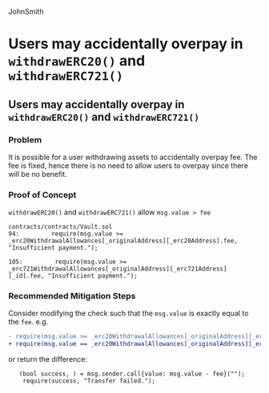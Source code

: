 JohnSmith
# Users may accidentally overpay in `withdrawERC20()`  and `withdrawERC721()`

##  Users may accidentally overpay in `withdrawERC20()`  and `withdrawERC721()`
### Problem
It is possible for a user withdrawing assets to accidentally overpay fee.
The fee is fixed, hence there is no need to allow users to overpay since there will be no benefit.
### Proof of Concept
`withdrawERC20()`  and `withdrawERC721()` allow `msg.value > fee`
```solidity
contracts/contracts/Vault.sol
94:         require(msg.value >= _erc20WithdrawalAllowances[_originalAddress][_erc20Address].fee, "Insufficient payment.");

105:         require(msg.value >= _erc721WithdrawalAllowances[_originalAddress][_erc721Address][_id].fee, "Insufficient payment.");
```

### Recommended Mitigation Steps
Consider modifying the check such that the `msg.value` is exactly equal to the `fee`. e.g.
```diff
- require(msg.value >= _erc20WithdrawalAllowances[_originalAddress][_erc20Address].fee, "Insufficient payment.");
+ require(msg.value == _erc20WithdrawalAllowances[_originalAddress][_erc20Address].fee, "Insufficient payment.");
```
or return the difference:
```solidity
   (bool success, ) = msg.sender.call{value: msg.value - fee}("");
    require(success, "Transfer failed.");
```